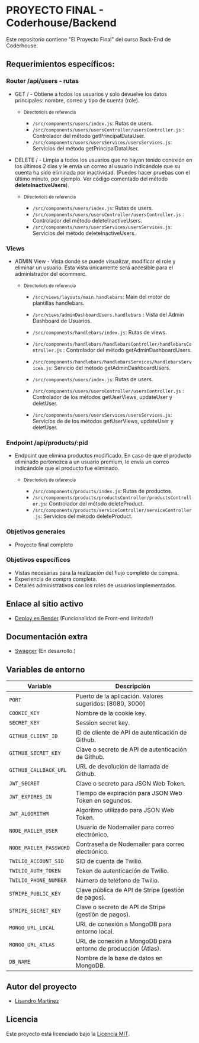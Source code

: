 # PROYECTO FINAL - Coderhouse/Backend

Este repositorio contiene "El Proyecto Final" del curso Back-End de Coderhouse.

## Requerimientos específicos:

### Router /api/users - rutas

- GET / - Obtiene a todos los usuarios y solo devuelve los datos principales: nombre, correo y tipo de cuenta (role).

  - <small>Directorio/s de referencia</small>

    - `/src/components/users/index.js`: Rutas de users.
    - `/src/components/users/usersController/usersController.js` : Controlador del método getPrincipalDataUser.
    - `/src/components/users/usersServices/usersServices.js`: Servicios del método getPrincipalDataUser.

- DELETE / - Limpia a todos los usuarios que no hayan tenido conexión en los últimos 2 días y le envía un correo al usuario indicándole que su cuenta ha sido eliminada por inactividad. (Puedes hacer pruebas con el último minuto, por ejemplo. Ver código comentado del método **deleteInactiveUsers**).

  - <small>Directorio/s de referencia</small>

    - `/src/components/users/index.js`: Rutas de users.
    - `/src/components/users/usersController/usersController.js` : Controlador del método deleteInactiveUsers.
    - `/src/components/users/usersServices/usersServices.js`: Servicios del método deleteInactiveUsers.

### Views

- ADMIN View - Vista donde se puede visualizar, modificar el role y eliminar un usuario. Esta vista únicamente será accesible para el administrador del ecommerc.

  - <small>Directorio/s de referencia</small>

    - `/src/views/layouts/main.handlebars`: Main del motor de plantillas handlebars.
    - `/src/views/adminDashboardUsers.handlebars` : Vista del Admin Dashboard de Usuarios.

    - `/src/components/handlebars/index.js`: Rutas de views.
    - `/src/components/handlebars/handlebarsController/handlebarsController.js` : Controlador del método getAdminDashboardUsers.
    - `/src/components/handlebars/handlebarsServices/handlebarsServices.js`: Servicio del método getAdminDashboardUsers.

    - `/src/components/users/index.js`: Rutas de users.
    - `/src/components/users/usersController/usersController.js` : Controlador de los métodos getUserViews, updateUser y deletUser.
    - `/src/components/users/usersServices/usersServices.js`: Servicios de de los métodos getUserViews, updateUser y deletUser.

### Endpoint /api/products/:pid

- Endpoint que elimina productos modificado. En caso de que el producto eliminado pertenezca a un usuario premium, le envía un correo indicándole que el producto fue eliminado.

  - <small>Directorio/s de referencia</small>

    - `/src/components/products/index.js`: Rutas de productos.
    - `/src/components/products/productsController/productsController.js`: Controlador del método deleteProduct.
    - `/src/components/products/serviceController/serviceController.js`: Servicios del método deleteProduct.

### Objetivos generales

- Proyecto final completo

### Objetivos específicos

- Vistas necesarias para la realización del flujo completo de compra.
- Experiencia de compra completa.
- Detalles administrativos con los roles de usuarios implementados.

## Enlace al sitio activo

- [Deploy en Render](https://proyecto-final-production-e7eb.up.railway.app/) (Funcionalidad de Front-end limitada!)

## Documentación extra

- [Swagger](https://proyecto-final-production-e7eb.up.railway.app/api-docs/) (En desarrollo.)

## Variables de entorno

| Variable               | Descripción                                                   |
| ---------------------- | ------------------------------------------------------------- |
| `PORT`                 | Puerto de la aplicación. Valores sugeridos: [8080, 3000]      |
| `COOKIE_KEY`           | Nombre de la cookie key.                                      |
| `SECRET_KEY`           | Session secret key.                                           |
| `GITHUB_CLIENT_ID`     | ID de cliente de API de autenticación de Github.              |
| `GITHUB_SECRET_KEY`    | Clave o secreto de API de autenticación de Github.            |
| `GITHUB_CALLBACK_URL`  | URL de devolución de llamada de Github.                       |
| `JWT_SECRET`           | Clave o secreto para JSON Web Token.                          |
| `JWT_EXPIRES_IN`       | Tiempo de expiración para JSON Web Token en segundos.         |
| `JWT_ALGORITHM`        | Algoritmo utilizado para JSON Web Token.                      |
| `NODE_MAILER_USER`     | Usuario de Nodemailer para correo electrónico.                |
| `NODE_MAILER_PASSWORD` | Contraseña de Nodemailer para correo electrónico.             |
| `TWILIO_ACCOUNT_SID`   | SID de cuenta de Twilio.                                      |
| `TWILIO_AUTH_TOKEN`    | Token de autenticación de Twilio.                             |
| `TWILIO_PHONE_NUMBER`  | Número de teléfono de Twilio.                                 |
| `STRIPE_PUBLIC_KEY`    | Clave pública de API de Stripe (gestión de pagos).            |
| `STRIPE_SECRET_KEY`    | Clave o secreto de API de Stripe (gestión de pagos).          |
| `MONGO_URL_LOCAL`      | URL de conexión a MongoDB para entorno local.                 |
| `MONGO_URL_ATLAS`      | URL de conexión a MongoDB para entorno de producción (Atlas). |
| `DB_NAME`              | Nombre de la base de datos en MongoDB.                        |

## Autor del proyecto

- [Lisandro Martínez](https://www.linkedin.com/in/lisandrojm/)

## Licencia

Este proyecto está licenciado bajo la [Licencia MIT](LICENSE).
